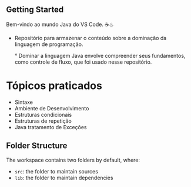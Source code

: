## Getting Started

Bem-vindo ao mundo Java do VS Code. ☕♨

- Repositório para armazenar o conteúdo sobre a dominação da linguagem de programação.  

   ° Dominar a linguagem Java envolve compreender seus fundamentos, como  controle de fluxo, que foi usado nesse repositório.

# Tópicos praticados

- Sintaxe 
- Ambiente de Desenvolvimento
- Estruturas condicionais 
- Estruturas de repetição 
- Java tratamento de Exceções 

## Folder Structure

The workspace contains two folders by default, where:

- `src`: the folder to maintain sources
- `lib`: the folder to maintain dependencies





